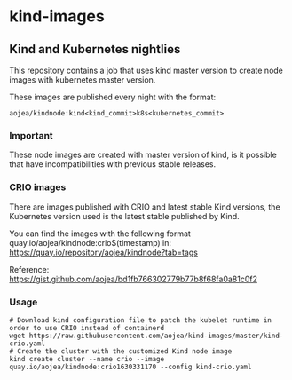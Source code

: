 # kind-images

## Kind and Kubernetes nightlies

This repository contains a job that uses kind master version
to create node images with kubernetes master version.

These images are published every night with the format:

```
aojea/kindnode:kind<kind_commit>k8s<kubernetes_commit>
```

### Important

These node images are created with master version of kind, is it possible
that have incompatibilities with previous stable releases.

### CRIO images

There are images published with CRIO and latest stable Kind versions, the Kubernetes version used is the latest stable published by Kind.

You can find the images with the following format quay.io/aojea/kindnode:crio$(timestamp) in:
https://quay.io/repository/aojea/kindnode?tab=tags

Reference: https://gist.github.com/aojea/bd1fb766302779b77b8f68fa0a81c0f2

### Usage

```
# Download kind configuration file to patch the kubelet runtime in order to use CRIO instead of containerd
wget https://raw.githubusercontent.com/aojea/kind-images/master/kind-crio.yaml
# Create the cluster with the customized Kind node image
kind create cluster --name crio --image quay.io/aojea/kindnode:crio1630331170 --config kind-crio.yaml 
```





